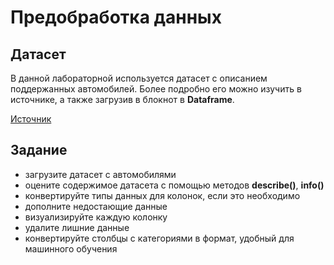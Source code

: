 # Предобработка данных

## Датасет

В данной лабораторной используется датасет с описанием поддержанных автомобилей. 
Более подробно его можно изучить в источнике, а также загрузив в блокнот в **Dataframe**.

[Источник](https://www.kaggle.com/datasets/vrajesh0sharma7/used-car-price-prediction)



## Задание

- загрузите датасет с автомобилями
- оцените содержимое датасета с помощью методов **describe()**, **info()**
- конвертируйте типы данных для колонок, если это необходимо
- дополните недостающие данные
- визуализируйте каждую колонку
- удалите лишние данные
- конвертируйте столбцы с категориями в формат, удобный для машинного обучения
